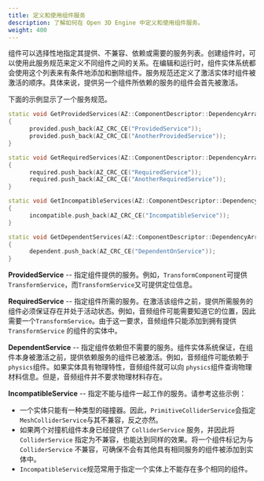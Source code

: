```yaml
---
title: 定义和使用组件服务
description: 了解如何在 Open 3D Engine 中定义和使用组件服务。
weight: 400
---
```


组件可以选择性地指定其提供、不兼容、依赖或需要的服务列表。创建组件时，可以使用此服务规范来定义不同组件之间的关系。在编辑和运行时，组件实体系统都会使用这个列表来有条件地添加和删除组件。服务规范还定义了激活实体时组件被激活的顺序。具体来说，提供另一个组件所依赖的服务的组件会首先被激活。

下面的示例显示了一个服务规范。

```cpp
static void GetProvidedServices(AZ::ComponentDescriptor::DependencyArrayType& provided)
{
      provided.push_back(AZ_CRC_CE("ProvidedService"));
      provided.push_back(AZ_CRC_CE("AnotherProvidedService"));
}

static void GetRequiredServices(AZ::ComponentDescriptor::DependencyArrayType& required)
{
      required.push_back(AZ_CRC_CE("RequiredService"));
      required.push_back(AZ_CRC_CE("AnotherRequiredService"));
}

static void GetIncompatibleServices(AZ::ComponentDescriptor::DependencyArrayType& incompatible)
{
      incompatible.push_back(AZ_CRC_CE("IncompatibleService"));
}

static void GetDependentServices(AZ::ComponentDescriptor::DependencyArrayType& dependent)
{
      dependent.push_back(AZ_CRC_CE("DependentOnService"));
}
```

**ProvidedService** -- 指定组件提供的服务。例如，`TransformComponent`可提供`TransformService`，而`TransformService`又可提供定位信息。

**RequiredService** -- 指定组件所需的服务。在激活该组件之前，提供所需服务的组件必须保证存在并处于活动状态。例如，音频组件可能需要知道它的位置，因此需要一个`TransformService`。由于这一要求，音频组件只能添加到拥有提供 `TransformService` 的组件的实体中。

**DependentService** -- 指定组件依赖但不需要的服务。组件实体系统保证，在组件本身被激活之前，提供依赖服务的组件已被激活。例如，音频组件可能依赖于 `physics`组件。如果实体具有物理特性，音频组件就可以向 `physics`组件查询物理材料信息。但是，音频组件并不要求物理材料存在。

**IncompatibleService** -- 指定不能与组件一起工作的服务。请参考这些示例：

+ 一个实体只能有一种类型的碰撞器。因此，`PrimitiveColliderService`会指定`MeshColliderService`与其不兼容，反之亦然。
+ 如果两个对撞机组件本身已经提供了 `ColliderService` 服务，并因此将 `ColliderService` 指定为不兼容，也能达到同样的效果。将一个组件标记为与 `ColliderService` 不兼容，可确保不会有其他具有相同服务的组件被添加到实体中。
+ `IncompatibleService`规范常用于指定一个实体上不能存在多个相同的组件。
